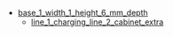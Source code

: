 * [base_1_width_1_height_6_mm_depth](base_1_width_1_height_6_mm_depth)
  * [line_1_charging_line_2_cabinet_extra](base_1_width_1_height_6_mm_depth/line_1_charging_line_2_cabinet_extra)

